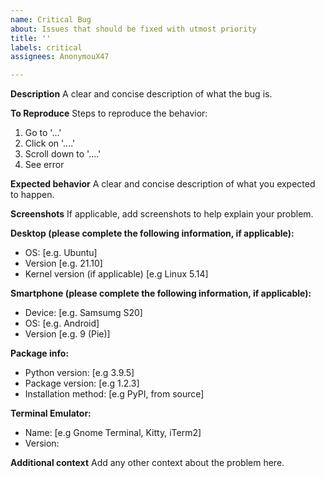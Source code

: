 ```yaml
---
name: Critical Bug
about: Issues that should be fixed with utmost priority
title: ''
labels: critical
assignees: AnonymouX47

---
```


**Description**
A clear and concise description of what the bug is.

**To Reproduce**
Steps to reproduce the behavior:

1. Go to '...'
2. Click on '....'
3. Scroll down to '....'
4. See error

**Expected behavior**
A clear and concise description of what you expected to happen.

**Screenshots**
If applicable, add screenshots to help explain your problem.

**Desktop (please complete the following information, if applicable):**

- OS: [e.g. Ubuntu]
- Version [e.g. 21.10]
- Kernel version (if applicable) [e.g Linux 5.14]

**Smartphone (please complete the following information, if applicable):**

- Device: [e.g. Samsumg S20]
- OS: [e.g. Android]
- Version [e.g. 9 (Pie)]

**Package info:**

- Python version: [e.g 3.9.5]
- Package version: [e.g 1.2.3]
- Installation method: [e.g PyPI, from source]

**Terminal Emulator:**

- Name: [e.g Gnome Terminal, Kitty, iTerm2]
- Version:

**Additional context**
Add any other context about the problem here.
